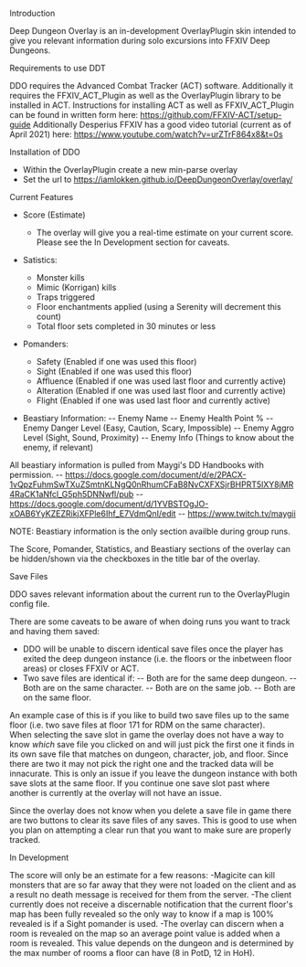 Introduction

Deep Dungeon Overlay is an in-development OverlayPlugin skin intended to give you relevant information during solo excursions into FFXIV Deep Dungeons.

Requirements to use DDT

DDO requires the Advanced Combat Tracker (ACT) software.  Additionally it requires the FFXIV_ACT_Plugin as well as the OverlayPlugin library to be installed in ACT.
Instructions for installing ACT as well as FFXIV_ACT_Plugin can be found in written form here: https://github.com/FFXIV-ACT/setup-guide
Additionally Desperius FFXIV has a good video tutorial (current as of April 2021) here: https://www.youtube.com/watch?v=urZTrF864x8&t=0s

Installation of DDO

- Within the OverlayPlugin create a new min-parse overlay
- Set the url to https://iamlokken.github.io/DeepDungeonOverlay/overlay/

Current Features

* Score (Estimate)
	* The overlay will give you a real-time estimate on your current score.  Please see the In Development section for caveats.

* Satistics:
	* Monster kills
	* Mimic (Korrigan) kills
	* Traps triggered 
	* Floor enchantments applied (using a Serenity will decrement this count)
	* Total floor sets completed in 30 minutes or less

* Pomanders:
	* Safety (Enabled if one was used this floor)
	* Sight (Enabled if one was used this floor)
	* Affluence (Enabled if one was used last floor and currently active)
	* Alteration (Enabled if one was used last floor and currently active)
	* Flight (Enabled if one was used last floor and currently active)

- Beastiary Information:
-- Enemy Name
-- Enemy Health Point %
-- Enemy Danger Level (Easy, Caution, Scary, Impossible)
-- Enemy Aggro Level (Sight, Sound, Proximity)
-- Enemy Info (Things to know about the enemy, if relevant)

All beastiary information is pulled from Maygi's DD Handbooks with permission.
-- https://docs.google.com/document/d/e/2PACX-1vQpzFuhmSwTXuZSmtnKLNgQ0nRhumCFaB8NvCXFXSjrBHPRT5lXY8jMR4RaCK1aNfcl_G5ph5DNNwfl/pub
-- https://docs.google.com/document/d/1YVBSTOgJO-xOAB6YyKZEZRikjXFPle6Ihf_E7VdmQnI/edit
-- https://www.twitch.tv/maygii

NOTE: Beastiary information is the only section availble during group runs.

The Score, Pomander, Statistics, and Beastiary sections of the overlay can be hidden/shown via the checkboxes in the title bar of the overlay.

Save Files

DDO saves relevant information about the current run to the OverlayPlugin config file.

There are some caveats to be aware of when doing runs you want to track and having them saved:
- DDO will be unable to discern identical save files once the player has exited the deep dungeon instance (i.e. the floors or the inbetween floor areas) or closes FFXIV or ACT.
- Two save files are identical if:
-- Both are for the same deep dungeon.
-- Both are on the same character.
-- Both are on the same job. 
-- Both are on the same floor.

An example case of this is if you like to build two save files up to the same floor (i.e. two save files at floor 171 for RDM on the same character).  
When selecting the save slot in game the overlay does not have a way to know _which_ save file you clicked on and will just pick the first one it finds in its own save file that matches on dungeon, character, job, and floor.  Since there are two it may not pick the right one and the tracked data will be innacurate.
This is only an issue if you leave the dungeon instance with both save slots at the same floor.  If you continue one save slot past where another is currently at the overlay will not have an issue.

Since the overlay does not know when you delete a save file in game there are two buttons to clear its save files of any saves.  This is good to use when you plan on attempting a clear run that you want to make sure are properly tracked.

In Development

The score will only be an estimate for a few reasons:
-Magicite can kill monsters that are so far away that they were not loaded on the client and as a result no death message is received for them from the server.
-The client currently does not receive a discernable notification that the current floor's map has been fully revealed so the only way to know if a map is 100% revealed is if a Sight pomander is used.
-The overlay can discern when a room is revealed on the map so an average point value is added when a room is revealed.  This value depends on the dungeon and is determined by the max number of rooms a floor can have (8 in PotD, 12 in HoH).


